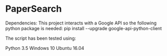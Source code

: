 # PaperSearch

Dependencies:
This project interacts with a Google API so the following python package is needed:
pip install --upgrade google-api-python-client

The script has been tested using:

Python 3.5
  Windows 10
  Ubuntu 16.04
